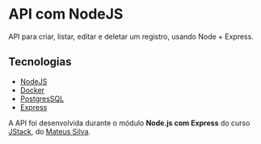 # API com NodeJS
API para criar, listar, editar e deletar um registro, usando Node + Express.

## Tecnologias

* [NodeJS](https://nodejs.org/en/)
* [Docker](https://www.docker.com/)
* [PostgresSQL](https://hub.docker.com/_/postgres)
* [Express](https://expressjs.com/pt-br/)

A API foi desenvolvida durante o módulo **Node.js com Express** do curso [JStack](https://jstack.com.br/), do [Mateus Silva](https://github.com/maateusilva).
